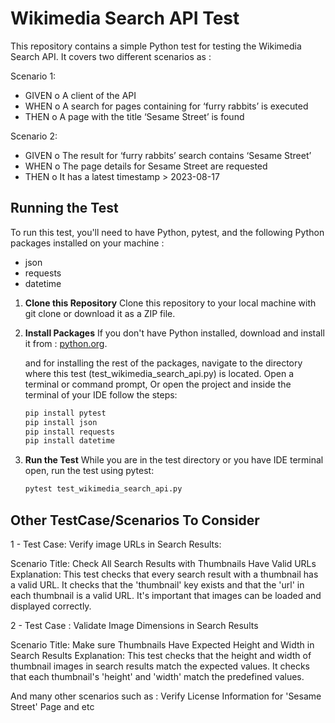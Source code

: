 # Wikimedia Search API Test

This repository contains a simple Python test for testing the Wikimedia Search API. It covers two different scenarios as : 

Scenario 1:
- GIVEN
o A client of the API
- WHEN
o A search for pages containing for ‘furry rabbits’ is executed
- THEN
o A page with the title ‘Sesame Street’ is found


Scenario 2:
- GIVEN
o The result for ‘furry rabbits’ search contains ‘Sesame Street’
- WHEN
o The page details for Sesame Street are requested
- THEN
o It has a latest timestamp > 2023-08-17




## Running the Test

To run this test, you'll need to have Python, pytest, and the following Python packages installed on your machine : 

- json
- requests
- datetime

1. **Clone this Repository**
     Clone this repository to your local machine with git clone or download it as a ZIP file.

2. **Install Packages**
   If you don't have Python installed, download and install it from : [python.org](https://www.python.org/downloads/).

   and for installing the rest of the packages, navigate to the directory where this test (test_wikimedia_search_api.py) is located. Open a terminal or command prompt, Or open the project and inside the terminal of your IDE follow the steps:

   ```bash
   pip install pytest
   pip install json
   pip install requests
   pip install datetime


4. **Run the Test**
   While you are in the test directory or you have IDE terminal open,  run the test using pytest:

   ```bash
   pytest test_wikimedia_search_api.py

## Other TestCase/Scenarios To Consider

   1 - Test Case: Verify image URLs in Search Results: 

   Scenario Title: Check All Search Results with Thumbnails Have Valid URLs
   Explanation: This test checks that every search result with a thumbnail has a valid URL. It checks that the 'thumbnail' key exists and that the 'url' in each thumbnail is a valid URL. It's important  that images can be loaded and displayed correctly.

   2 - Test Case : Validate Image Dimensions in Search Results
   
   Scenario Title: Make sure Thumbnails Have Expected Height and Width in Search Results
   Explanation: This test checks that the height and width of thumbnail images in search results match the expected values. It checks that each thumbnail's 'height' and 'width' match the predefined values.

And many other scenarios such as : Verify License Information for 'Sesame Street' Page  and etc 

   


  

